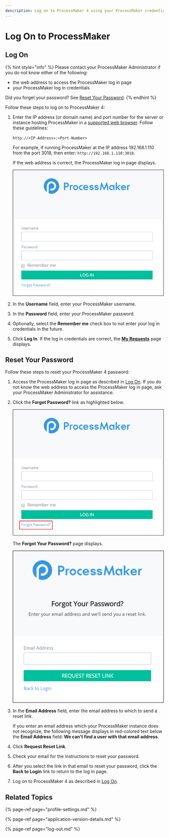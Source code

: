 ```yaml
---
description: Log on to ProcessMaker 4 using your ProcessMaker credentials.
---
```


# Log On to ProcessMaker

## Log On

{% hint style="info" %}
Please contact your ProcessMaker Administrator if you do not know either of the following:

* the web address to access the ProcessMaker log in page
* your ProcessMaker log in credentials

Did you forget your password? See [Reset Your Password](log-in.md#reset-your-password).
{% endhint %}

Follow these steps to log on to ProcessMaker 4:

1. Enter the IP address \(or domain name\) and port number for the server or instance hosting ProcessMaker in a [supported web browser](../install-processmaker/prerequisites.md#supported-browsers). Follow these guidelines:

   `http://<IP-Address>:<Port-Number>`

   For example, if running ProcessMaker at the IP address 192.168.1.110 from the port 3018, then enter: `http://192.168.1.110:3018`.

   If the web address is correct, the ProcessMaker log in page displays.  

   ![](../.gitbook/assets/pm4-log-in-screen.png)

2. In the **Username** field, enter your ProcessMaker username.
3. In the **Password** field, enter your ProcessMaker password.
4. Optionally, select the **Remember me** check box to not enter your log in credentials in the future.
5. Click **Log In**. If the log in credentials are correct, the [**My Requests**](requests/view-started-requests.md#view-requests-you-started) page displays.

## Reset Your Password

Follow these steps to reset your ProcessMaker 4 password:

1. Access the ProcessMaker log in page as described in [Log On](log-in.md#log-in). If you do not know the web address to access the ProcessMaker log in page, ask your ProcessMaker Administrator for assistance.
2. Click the **Forgot Password?** link as highlighted below.  

   ![](../.gitbook/assets/forgot-password-link.png)

   The **Forgot Your Password?** page displays.  

   ![](../.gitbook/assets/forgot-password-screen.png)

3. In the **Email Address** field, enter the email address to which to send a reset link.

   If you enter an email address which your ProcessMaker instance does not recognize, the following message displays in red-colored text below the **Email Address** field: **We can't find a user with that email address**.

4. Click **Request Reset Link**.
5. Check your email for the instructions to reset your password.
6. After you select the link in that email to reset your password, click the **Back to Login** link to return to the log in page.
7. Log on to ProcessMaker 4 as described in [Log On](log-in.md#log-in).

## Related Topics

{% page-ref page="profile-settings.md" %}

{% page-ref page="application-version-details.md" %}

{% page-ref page="log-out.md" %}

